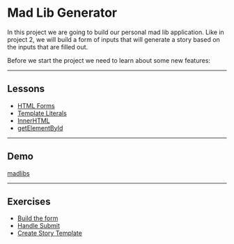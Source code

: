 # Mad Lib Generator

In this project we are going to build our personal mad lib application. Like in
project 2, we will build a form of inputs that will generate a story based on
the inputs that are filled out.

Before we start the project we need to learn about some new features:

---

## Lessons

- [HTML Forms](forms)
- [Template Literals](templates)
- [InnerHTML](inner-html)
- [getElementById](get-element-by-id)

---

## Demo

[madlibs](https://output.jsbin.com/gademu/7)

---

## Exercises

- [Build the form](1)
- [Handle Submit](2)
- [Create Story Template](3)
